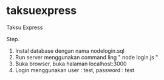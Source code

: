 # taksuexpress
Taksu Express

Step.
1. Instal database dengan nama nodelogin.sql
2. Run server menggunakan command ling  " node login.js "
3. Buka browser, buka halaman localhost:3000
4. Login menggunakan user : test, password : test
